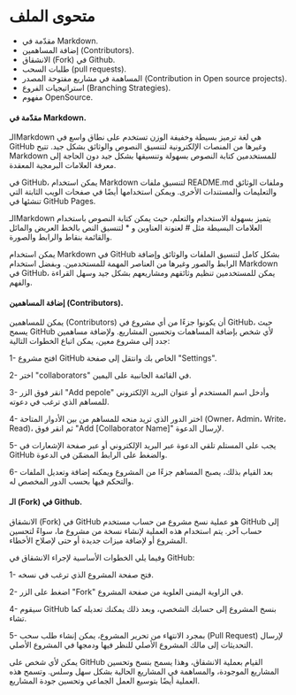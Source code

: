 # متحوى الملف 
- مقدّمة في Markdown.
- إضافة المساهمين (Contributors).
- الانشقاق (Fork) في Github.
- طلبات السحب (pull requests).
- المساهمة في مشاريع مفتوحة المصدر (Contribution in Open source projects).
- استراتيجيات الفروع (Branching Strategies).
- مفهوم OpenSource.


#### مقدّمة في Markdown.
الـMarkdown هي لغة ترميز بسيطة وخفيفة الوزن تستخدم على نطاق واسع في GitHub وغيرها من المنصات الإلكترونية لتنسيق النصوص والوثائق بشكل جيد. تتيح Markdown للمستخدمين كتابة النصوص بسهولة وتنسيقها بشكل جيد دون الحاجة إلى معرفة العلامات البرمجية المعقدة.

في GitHub، يمكن استخدام Markdown لتنسيق ملفات README.md وملفات الوثائق والتعليمات والمستندات الأخرى. ويمكن استخدامها أيضًا في صفحات الويب الثابتة التي تنشئها في GitHub Pages.

الـMarkdown يتميز بسهولة الاستخدام والتعلم، حيث يمكن كتابة النصوص باستخدام العلامات البسيطة مثل # لعنونة العناوين و * لتنسيق النص بالخط العريض والمائل والقائمة بنقاط والرابط والصورة.

يمكن استخدام Markdown في GitHub بشكل كامل لتنسيق الملفات والوثائق وإضافة الرابط والصور وغيرها من العناصر المهمة للمستخدمين. وبفضل استخدام Markdown في GitHub، يمكن للمستخدمين تنظيم وثائقهم ومشاريعهم بشكل جيد وسهل القراءة والفهم.


#### إضافة المساهمين (Contributors).

يمكن للمساهمين (Contributors) أن يكونوا جزءًا من أي مشروع في GitHub، حيث يسمح GitHub لأي شخص بإضافة المساهمات وتحسين المشاريع. ولإضافة مساهمين جدد إلى مشروع معين، يمكن اتباع الخطوات التالية:

1- افتح مشروع GitHub الخاص بك وانتقل إلى صفحة "Settings".

2- اختر "collaborators" في القائمة الجانبية على اليمين.

3- انقر فوق الزر "Add pepole" وأدخل اسم المستخدم أو عنوان البريد الإلكتروني للمساهم الذي ترغب في دعوته.

4- اختر الدور الذي تريد منحه للمساهم من بين الأدوار المتاحة (Owner، Admin، Write، Read)، ثم انقر فوق "Add [Collaborator Name]" لإرسال الدعوة.

5- يجب على المستلم تلقي الدعوة عبر البريد الإلكتروني أو عبر صفحة الإشعارات في GitHub والضغط على الرابط المضمّن في الدعوة.

6- بعد القيام بذلك، يصبح المساهم جزءًا من المشروع ويمكنه إضافة وتعديل الملفات والتحكم فيها بحسب الدور المخصص له.


#### الـ (Fork) في Github.


الانشقاق (Fork) في GitHub هو عملية نسخ مشروع من حساب مستخدم GitHub إلى حساب آخر. يتم استخدام هذه العملية لإنشاء نسخة من مشروع ما، سواءً لتحسين المشروع أو لإضافة ميزات جديدة أو حتى لإصلاح الأخطاء.


وفيما يلي الخطوات الأساسية لإجراء الانشقاق في GitHub:

1- فتح صفحة المشروع الذي ترغب في نسخه.

2- اضغط على الزر "Fork" في الزاوية اليمنى العلوية من صفحة المشروع.

4- سيقوم GitHub بنسخ المشروع إلى حسابك الشخصي، وبعد ذلك يمكنك تعديله كما تشاء.

5- بمجرد الانتهاء من تحرير المشروع، يمكن إنشاء طلب سحب (Pull Request) لإرسال التحديثات إلى مالك المشروع الأصلي للنظر فيها ودمجها في المشروع الأصلي.

يمكن لأي شخص على GitHub القيام بعملية الانشقاق، وهذا يسمح بنسخ وتحسين المشاريع الموجودة، والمساهمة في المشاريع الحالية بشكل سهل وسلس. وتسمح هذه العملية أيضًا بتوسيع العمل الجماعي وتحسين جودة المشاريع.
